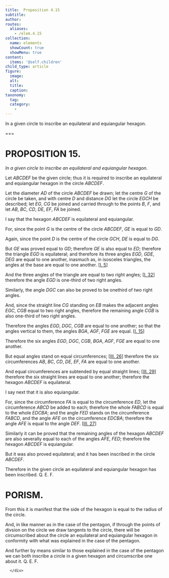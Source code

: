 ```yaml
---
title:  Proposition 4.15
subtitle: 
author:
routes:
  aliases:
    - /elem.4.15
collection:
  name: elements
  showCount: true
  showMenu: true
content:
  items: '@self.children'
child_type: article
figure:
  image:
  alt:
  title:
  caption:
taxonomy:
  tag:
  category:
    - 
---
```


<p><emph>In a given circle to inscribe an equilateral and equiangular hexagon</emph>. </p>

===

<h1>PROPOSITION 15.</h1>
<p><em>In a given circle to inscribe an equilateral and equiangular hexagon</em>. </p>

<p>Let <em>ABCDEF</em> be the given circle; thus it is required to inscribe an equilateral and equiangular hexagon in the circle <em>ABCDEF</em>. </p>

<p>Let the diameter <em>AD</em> of the circle <em>ABCDEF</em> be drawn; let the centre <em>G</em> of the circle be taken, and with centre <em>D</em> and distance <em>DG</em> let the circle <em>EGCH</em> be described;  let <em>EG</em>, <em>CG</em> be joined and carried through to the points <em>B</em>, <em>F</em>, and let <em>AB</em>, <em>BC</em>, <em>CD</em>, <em>DE</em>, <em>EF</em>, <em>FA</em> be joined. </p>

<p>I say that the hexagon <em>ABCDEF</em> is equilateral and equiangular. </p>

<p>For, since the point <em>G</em> is the centre of the circle <em>ABCDEF</em>, <span class="center"><em>GE</em> is equal to <em>GD</em>.</span>
       <pb n="108"/></p>

<p>Again, since the point <em>D</em> is the centre of the circle <em>GCH</em>, <span class="center"><em>DE</em> is equal to <em>DG</em>.</span>
      </p>

<p>But <em>GE</em> was proved equal to <em>GD</em>; <span class="center">therefore <em>GE</em> is also equal to <em>ED</em>; therefore the triangle <em>EGD</em> is equilateral;</span> and therefore its three angles <em>EGD</em>, <em>GDE</em>, <em>DEG</em> are equal to one another, inasmuch as, in isosceles triangles, the angles at the base are equal to one another. [<a href="/elem.1.5">I. 5</a>] </p>

<p>And the three angles of the triangle are equal to two right angles; [<a href="/elem.1.32">I. 32</a>] <span class="center">therefore the angle <em>EGD</em> is one-third of two right angles.</span>
      </p>

<p>Similarly, the angle <em>DGC</em> can also be proved to be onethird of two right angles. </p>

<p>And, since the straight line <em>CG</em> standing on <em>EB</em> makes the adjacent angles <em>EGC</em>, <em>CGB</em> equal to two right angles, therefore the remaining angle <em>CGB</em> is also one-third of two right angles. </p>

<p>Therefore the angles <em>EGD</em>, <em>DGC</em>, <em>CGB</em> are equal to one another; so that the angles vertical to them, the angles <em>BGA</em>, <em>AGF</em>, <em>FGE</em> are equal. [<a href="/elem.1.15">I. 15</a>] </p>

<p>Therefore the six angles <em>EGD</em>, <em>DGC</em>, <em>CGB</em>, <em>BGA</em>, <em>AGF</em>, <em>FGE</em> are equal to one another. </p>

<p>But equal angles stand on equal circumferences; [<a href="/elem.3.26">III. 26</a>] therefore the six circumferences <em>AB</em>, <em>BC</em>, <em>CD</em>, <em>DE</em>, <em>EF</em>, <em>FA</em> are equal to one another. </p>

<p>And equal circumferences are subtended by equal straight lines; [<a href="/elem.3.29">III. 29</a>] <span class="center">therefore the six straight lines are equal to one another; therefore the hexagon <em>ABCDEF</em> is equilateral.</span>
      </p>

<p>I say next that it is also equiangular. </p>

<p>For, since the circumference <em>FA</em> is equal to the circumference <em>ED</em>, <span class="center">let the circumference <em>ABCD</em> be added to each; therefore the whole <em>FABCD</em> is equal to the whole <em>EDCBA</em>;</span>
       <pb n="109"/>and the angle <em>FED</em> stands on the circumference <em>FABCD</em>, and the angle <em>AFE</em> on the circumference <em>EDCBA</em>; <span class="center">therefore the angle <em>AFE</em> is equal to the angle <em>DEF</em>. [<a href="/elem.3.27">III. 27</a>]</span>
      </p>

<p>Similarly it can be proved that the remaining angles of the hexagon <em>ABCDEF</em> are also severally equal to each of the angles <em>AFE</em>, <em>FED</em>; <span class="center">therefore the hexagon <em>ABCDEF</em> is equiangular.</span>
      </p>

<p>But it was also proved equilateral; and it has been inscribed in the circle <em>ABCDEF</em>. </p>

<p>Therefore in the given circle an equilateral and equiangular hexagon has been inscribed. Q. E. F. </p>
<div id="elem.4.15.p.1" class="porism">
       <h1>PORISM.</h1>
       
<p>From this it is manifest that the side of the hexagon is equal to the radius of the circle. </p>

       
<p>And, in like manner as in the case of the pentagon, if through the points of divsion on the circle we draw tangents to the circle, there will be circumscribed about the circle an equilateral and equiangular hexagon in conformity with what was explained in the case of the pentagon. </p>

       
<p>And further by means similar to those explained in the case of the pentagon we can both inscribe a circle in a given hexagon and circumscribe one about it. Q. E. F.</p>

      </div>
